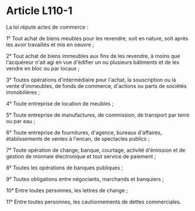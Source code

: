 # Article L110-1

La loi répute actes de commerce :

1° Tout achat de biens meubles pour les revendre, soit en nature, soit après les avoir travaillés et mis en oeuvre ;

2° Tout achat de biens immeubles aux fins de les revendre, à moins que l'acquéreur n'ait agi en vue d'édifier un ou plusieurs bâtiments et de les vendre en bloc ou par locaux ;

3° Toutes opérations d'intermédiaire pour l'achat, la souscription ou la vente d'immeubles, de fonds de commerce, d'actions ou parts de sociétés immobilières ;

4° Toute entreprise de location de meubles ;

5° Toute entreprise de manufactures, de commission, de transport par terre ou par eau ;

6° Toute entreprise de fournitures, d'agence, bureaux d'affaires, établissements de ventes à l'encan, de spectacles publics ;

7° Toute opération de change, banque, courtage, activité d'émission et de gestion de monnaie électronique et tout service de paiement ;

8° Toutes les opérations de banques publiques ;

9° Toutes obligations entre négociants, marchands et banquiers ;

10° Entre toutes personnes, les lettres de change ;

11° Entre toutes personnes, les cautionnements de dettes commerciales.
